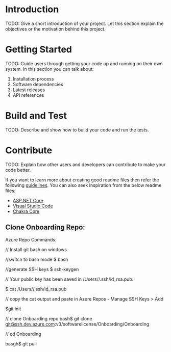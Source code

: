 # Introduction 
TODO: Give a short introduction of your project. Let this section explain the objectives or the motivation behind this project. 

# Getting Started
TODO: Guide users through getting your code up and running on their own system. In this section you can talk about:
1.	Installation process
2.	Software dependencies
3.	Latest releases
4.	API references

# Build and Test
TODO: Describe and show how to build your code and run the tests. 

# Contribute
TODO: Explain how other users and developers can contribute to make your code better. 

If you want to learn more about creating good readme files then refer the following [guidelines](https://docs.microsoft.com/en-us/azure/devops/repos/git/create-a-readme?view=azure-devops). You can also seek inspiration from the below readme files:
- [ASP.NET Core](https://github.com/aspnet/Home)
- [Visual Studio Code](https://github.com/Microsoft/vscode)
- [Chakra Core](https://github.com/Microsoft/ChakraCore)


Clone Onboarding Repo:
--------------------------------------
Azure Repo Commands:

// Install git bash on windows

//switch to bash mode
$ bash

//generate SSH keys
$ ssh-keygen

// Your public key has been saved in /Users/<user>/.ssh/id_rsa.pub.

$ cat /Users/<user>/.ssh/id_rsa.pub

// copy the cat output and paste in Azure Repos - Manage  SSH Keys > Add

$git init

// clone Onboarding repo
bash$ git clone git@ssh.dev.azure.com:v3/softwarelicense/Onboarding/Onboarding


// cd Onboarding

basgh$ git pull
